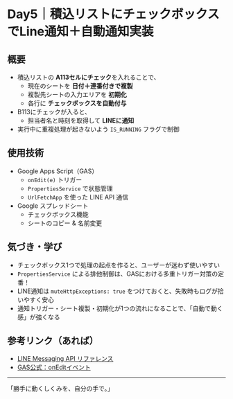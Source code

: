 # Day5｜積込リストにチェックボックスでLine通知＋自動通知実装

## 概要

- 積込リストの **A113セルにチェック**を入れることで、
  - 現在のシートを **日付＋連番付きで複製**
  - 複製先シートの入力エリアを **初期化**
  - 各行に **チェックボックスを自動付与**
- B113にチェックが入ると、
  - 担当者名と時刻を取得して **LINEに通知**
- 実行中に重複処理が起きないよう `IS_RUNNING` フラグで制御

## 使用技術

- Google Apps Script（GAS）
  - `onEdit(e)` トリガー
  - `PropertiesService` で状態管理
  - `UrlFetchApp` を使った LINE API 通信
- Google スプレッドシート
  - チェックボックス機能
  - シートのコピー & 名前変更

## 気づき・学び

- チェックボックス1つで処理の起点を作ると、ユーザーが迷わず使いやすい
- `PropertiesService` による排他制御は、GASにおける多重トリガー対策の定番！
- LINE通知は `muteHttpExceptions: true` をつけておくと、失敗時もログが拾いやすく安心
- 通知トリガー・シート複製・初期化が1つの流れになることで、「自動で動く感」が強くなる

## 参考リンク（あれば）

- [LINE Messaging API リファレンス](https://developers.line.biz/ja/reference/messaging-api/)
- [GAS公式：onEditイベント](https://developers.google.com/apps-script/guides/triggers#onedite)

---

「勝手に動くしくみを、自分の手で。」